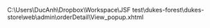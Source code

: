 C:\Users\DucAnh\Dropbox\Workspace\JSF test\dukes-forest\dukes-store\web\admin\orderDetail\View_popup.xhtml
